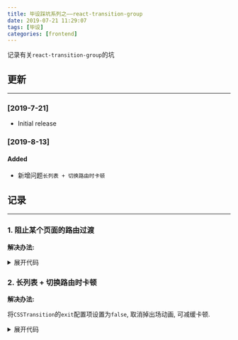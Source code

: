 ```yaml
---
title: 毕设踩坑系列之——react-transition-group
date: 2019-07-21 11:29:07
tags: [毕设]
categories: [frontend]
---
```


记录有关`react-transition-group`的坑


<!-- more -->


## 更新

------

### [2019-7-21]

- Initial release

### [2019-8-13]

#### Added

- 新增问题`长列表 + 切换路由时卡顿`

## 记录

------

### 1. 阻止某个页面的路由过渡

**解决办法:**

<details>
<summary>展开代码</summary>

```jsx
<CSSTransition
  key={
    /(\/user\/.+) | (\/home\/\w+)/.test(props.location.pathname)
      ? ''
      : props.location.pathname
  }
>...</CSSTransition>
```
</details>

### 2. 长列表 + 切换路由时卡顿

**解决办法:**

将`CSSTransition`的`exit`配置项设置为`false`, 取消掉出场动画, 可减缓卡顿.

<details>
<summary>展开代码</summary>

```ts
<CSSTransition
  key={v._id}
  timeout={300}
  // 将该项设置为false
  exit={false}
  classNames={'fadeTranslateZ'}
>
  <ContentMainItem>
    <BaseChatMessage
      isSend={isSend}
      chatMessageInfo={chatMessageInfo}
    />
  </ContentMainItem>
</CSSTransition>
```
</details>